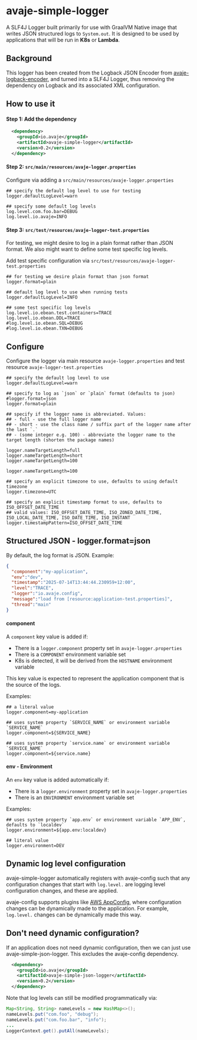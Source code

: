 # avaje-simple-logger

A SLF4J Logger built primarily for use with GraalVM Native image that writes JSON structured logs to `System.out`.
It is designed to be used by applications that will be run in **K8s** or **Lambda**.


## Background

This logger has been created from the Logback JSON Encoder from [avaje-logback-encoder](https://github.com/avaje/avaje-logback-encoder),
and turned into a SLF4J Logger, thus removing the dependency on Logback and its associated XML configuration.


## How to use it

#### Step 1: Add the dependency

```xml
  <dependency>
    <groupId>io.avaje</groupId>
    <artifactId>avaje-simple-logger</artifactId>
    <version>0.2</version>
  </dependency>
```

#### Step 2: `src/main/resources/avaje-logger.properties`

Configure via adding a `src/main/resources/avaje-logger.properties`
```properties
## specify the default log level to use for testing
logger.defaultLogLevel=warn

## specify some default log levels
log.level.com.foo.bar=DEBUG
log.level.io.avaje=INFO
```

#### Step 3: `src/test/resources/avaje-logger-test.properties`

For testing, we might desire to log in a plain format rather than JSON format.
We also might want to define some test specific log levels.

Add test specific configuration via `src/test/resources/avaje-logger-test.properties`

```properties
## for testing we desire plain format than json format
logger.format=plain

## default log level to use when running tests
logger.defaultLogLevel=INFO

## some test specific log levels
log.level.io.ebean.test.containers=TRACE
log.level.io.ebean.DDL=TRACE
#log.level.io.ebean.SQL=DEBUG
#log.level.io.ebean.TXN=DEBUG
```

## Configure

Configure the logger via main resource `avaje-logger.properties`
and test resource `avaje-logger-test.properties`


```properties
## specify the default log level to use
logger.defaultLogLevel=warn

## specify to log as `json` or `plain` format (defaults to json)
#logger.format=json
logger.format=plain

## specify if the logger name is abbreviated. Values:
## - full - use the full logger name
## - short - use the class name / suffix part of the logger name after the last `.`
## - (some integer e.g. 100) - abbreviate the logger name to the target length (shorten the package names)

logger.nameTargetLength=full
logger.nameTargetLength=short
logger.nameTargetLength=100

logger.nameTargetLength=100

## specify an explicit timezone to use, defaults to using default timezone
logger.timezone=UTC

## specify an explicit timestamp format to use, defaults to ISO_OFFSET_DATE_TIME
## valid values: ISO_OFFSET_DATE_TIME, ISO_ZONED_DATE_TIME, ISO_LOCAL_DATE_TIME, ISO_DATE_TIME, ISO_INSTANT
logger.timestampPattern=ISO_OFFSET_DATE_TIME

```

## Structured JSON - logger.format=json

By default, the log format is JSON. Example:

```json
{
  "component":"my-application",
  "env":"dev",
  "timestamp":"2025-07-14T13:44:44.230959+12:00",
  "level":"TRACE",
  "logger":"io.avaje.config",
  "message":"load from [resource:application-test.properties]",
  "thread":"main"
}
```

#### component

A `component` key value is added if:
- There is a `logger.component` property set in `avaje-logger.properties`
- There is a `COMPONENT` environment variable set
- K8s is detected, it will be derived from the `HOSTNAME` environment variable

This key value is expected to represent the application component that is the source of
the logs.

Examples:
```properties
## a literal value
logger.component=my-application

## uses system property `SERVICE_NAME` or environment variable `SERVICE_NAME`
logger.component=${SERVICE_NAME}

## uses system property `service.name` or environment variable `SERVICE_NAME`
logger.component=${service.name}

```

#### env - Environment

An `env` key value is added automatically if:
- There is a `logger.environment` property set in `avaje-logger.properties`
- There is an `ENVIRONMENT` environment variable set

Examples:
```properties
## uses system property `app.env` or environment variable `APP_ENV`, defaults to `localdev`
logger.environment=${app.env:localdev}

## literal value
logger.environment=DEV
```


## Dynamic log level configuration

avaje-simple-logger automatically registers with avaje-config such that any configuration changes that
start with `log.level.` are logging level configuration changes, and these are applied.

avaje-config supports plugins like [AWS AppConfig](https://avaje.io/config/#aws-appconfig), where
configuration changes can be dynamically made to the application. For example, `log.level.` changes
can be dynamically made this way.


## Don't need dynamic configuration?

If an application does not need dynamic configuration, then we can just use avaje-simple-json-logger.
This excludes the avaje-config dependency.

```xml
  <dependency>
    <groupId>io.avaje</groupId>
    <artifactId>avaje-simple-json-logger</artifactId>
    <version>0.2</version>
  </dependency>
```

Note that log levels can still be modified programmatically via:

```java
Map<String, String> nameLevels = new HashMap<>();
nameLevels.put("com.foo", "debug");
nameLevels.put("com.foo.bar", "info");
...
LoggerContext.get().putAll(nameLevels);
```

